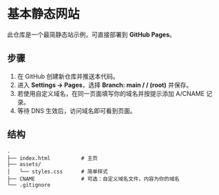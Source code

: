 # 基本静态网站

此仓库是一个最简静态站示例，可直接部署到 **GitHub Pages**。

## 步骤

1. 在 GitHub 创建新仓库并推送本代码。  
2. 进入 **Settings → Pages**，选择 **Branch: main / / (root)** 并保存。  
3. 若使用自定义域名，在同一页面填写你的域名并按提示添加 A/CNAME 记录。  
4. 等待 DNS 生效后，访问域名即可看到页面。

## 结构

```
.
├── index.html          # 主页
├── assets/
│   └── styles.css      # 简单样式
├── CNAME               # 可选：自定义域名文件，内容为你的域名
└── .gitignore
```
